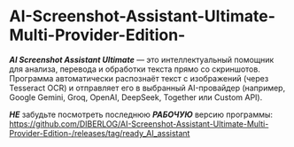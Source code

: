 # AI-Screenshot-Assistant-Ultimate-Multi-Provider-Edition-
***AI Screenshot Assistant Ultimate*** — это интеллектуальный помощник для анализа, перевода и обработки текста прямо со скриншотов. Программа автоматически распознаёт текст с изображений (через Tesseract OCR) и отправляет его в выбранный AI-провайдер (например, Google Gemini, Groq, OpenAI, DeepSeek, Together или Custom API).

***НЕ*** забудьте посмотреть последнюю ***РАБОЧУЮ*** версию программы:
https://github.com/DIBERLOG/AI-Screenshot-Assistant-Ultimate-Multi-Provider-Edition-/releases/tag/ready_AI_assistant
